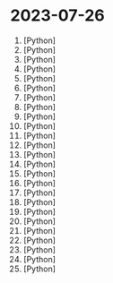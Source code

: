 # 2023-07-26

1. [](https://github.comundefined "Inference Llama 2 in one file of pure C") [Python]
2. [](https://github.comundefined "Run Llama 2 locally with gradio UI on GPU or CPU from anywhere (Linux/Windows/Mac). Supporting Llama-2-7B/13B/70B with 8-bit, 4-bit. Supporting GPU inference (6 GB VRAM) and CPU inference.") [Python]
3. [](https://github.comundefined "Chat with your documents on your local device using GPT models. No data leaves your device and 100% private.") [Python]
4. [](https://github.comundefined "The simplest, fastest repository for training/finetuning medium-sized GPTs.") [Python]
5. [](https://github.comundefined "Meta-Transformer for Unified Multimodal Learning") [Python]
6. [](https://github.comundefined "🚀🎬 ShortGPT - Experimental AI framework for automated short/video content creation.") [Python]
7. [](https://github.comundefined "开源社区第一个能下载、能运行的中文 LLaMA2 模型！") [Python]
8. [](https://github.comundefined "Python package for easily interfacing with chat apps, with robust features and minimal code complexity.") [Python]
9. [](https://github.comundefined "An implementation of Retentive Network: A Successor to Transformer for Large Language Models") [Python]
10. [](https://github.comundefined "Running Llama 2 and other Open-Source LLMs on CPU Inference Locally for Document Q&A") [Python]
11. [](https://github.comundefined "Llama中文社区，最好的中文Llama大模型，完全开源可商用") [Python]
12. [](https://github.comundefined "Interact privately with your documents using the power of GPT, 100% privately, no data leaks") [Python]
13. [](https://github.comundefined "") [Python]
14. [](https://github.comundefined "A repo for distributed training of language models with Reinforcement Learning via Human Feedback (RLHF)") [Python]
15. [](https://github.comundefined "bot for 2022 r/place") [Python]
16. [](https://github.comundefined "") [Python]
17. [](https://github.comundefined "⚡ Building applications with LLMs through composability ⚡") [Python]
18. [](https://github.comundefined "This is an official implementation for Swin Transformer: Hierarchical Vision Transformer using Shifted Windows.") [Python]
19. [](https://github.comundefined "Nginxpwner is a simple tool to look for common Nginx misconfigurations and vulnerabilities.") [Python]
20. [](https://github.comundefined "DialogStudio: Towards Richest and Most Diverse Unified Dataset Collection and Instruction-Aware Models for Conversational AI") [Python]
21. [](https://github.comundefined "Firefox Decrypt is a tool to extract passwords from Mozilla (Firefox™, Waterfox™, Thunderbird®, SeaMonkey®) profiles") [Python]
22. [](https://github.comundefined "Seamlessly integrate powerful language models like ChatGPT into scikit-learn for enhanced text analysis tasks.") [Python]
23. [](https://github.comundefined "Play LLaMA2 (official / 中文版 / INT4 / llama2.cpp) Together! ONLY 3 STEPS! ( non GPU / 5GB vRAM / 8~14GB vRAM)") [Python]
24. [](https://github.comundefined "All Algorithms implemented in Python") [Python]
25. [](https://github.comundefined "一个简约的音乐下载工具") [Python]
